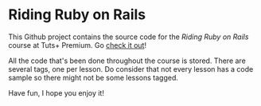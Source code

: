 # Riding Ruby on Rails

This Github project contains the source code for the _Riding Ruby on Rails_
course at Tuts+ Premium. Go [check it out](http://tutsplus.com/courses)!

All the code that's been done throughout the course is stored. There are
several tags, one per lesson. Do consider that not every lesson has a code
sample so there might not be some lessons tagged.

Have fun, I hope you enjoy it!
